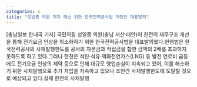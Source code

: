 ```yaml
---
categories: c
title: "성일종 의원 적자 해소 위한 한국전력공사법 개정안 대표발의"
---
```

[충남일보 한내국 기자] 국민의힘 성일종 의원(충남 서산·태안)이 한전의 재무구조 개선을 통해 전기요금 인상을 최소화하기 위한 한국전력공사법을 대표발의했다.현행법은 한국전력공사의 사채발행한도를 공사의 자본금과 적립금을 합한 금액의 2배를 초과하지 못하도록 하고 있다.그러나 한전은 석탄·석유·액화천연가스(LNG) 등 발전 연료비 급등에도 전기요금 인상의 제약 등으로 인해 대규모 영업손실이 지속되고 있어, 이를 해소하기 위한 사채발행으로 추가 차입을 지속하고 있으나 조만간 사채발행한도에 도달할 것으로 예상되고 있다.실제 한전의 사채발행